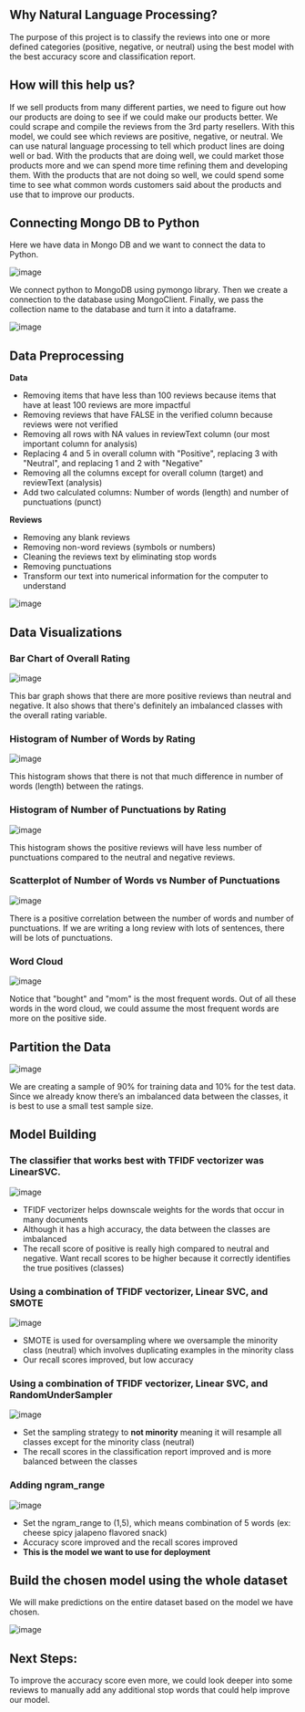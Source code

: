 ## Why Natural Language Processing?
The purpose of this project is to classify the reviews into one or more defined categories (positive, negative, or neutral) using the best model with the best accuracy score and classification report.

## How will this help us?
If we sell products from many different parties, we need to figure out how our products are doing to see if we could make our products better. We could scrape and compile the reviews from the 3rd party resellers. With this model, we could see which reviews are positive, negative, or neutral. We can use natural language processing to tell which product lines are doing well or bad. With the products that are doing well, we could market those products more and we can spend more time refining them and developing them. With the products that are not doing so well, we could spend some time to see what common words customers said about the products and use that to improve our products. 

## Connecting Mongo DB to Python
Here we have data in Mongo DB and we want to connect the data to Python.

![image](https://user-images.githubusercontent.com/62524529/126516357-ae719392-cc52-4ef4-a9fb-7c4182335305.png)

We connect python to MongoDB using pymongo library. Then we create a connection to the database using MongoClient. Finally, we pass the collection name to the database and turn it into a dataframe.

![image](https://user-images.githubusercontent.com/62524529/126516498-60bb4521-a3c1-40b8-bfc6-09d3fd031076.png)

## Data Preprocessing
**Data**
 - Removing items that have less than 100 reviews because items that have at least 100 reviews are more impactful
 - Removing reviews that have FALSE in the verified column because reviews were not verified
 - Removing all rows with NA values in reviewText column (our most important column for analysis)
 - Replacing 4 and 5 in overall column with "Positive", replacing 3 with "Neutral", and replacing 1 and 2 with "Negative"
 - Removing all the columns except for overall column (target) and reviewText (analysis)
 - Add two calculated columns: Number of words (length) and number of punctuations (punct)

**Reviews**
- Removing any blank reviews 
- Removing non-word reviews (symbols or numbers)
- Cleaning the reviews text by eliminating stop words 
- Removing punctuations 
- Transform our text into numerical information for the computer to understand

![image](https://user-images.githubusercontent.com/62524529/126501110-cedd20ac-661c-45b0-b9a5-f5c45fa8a491.png)

## Data Visualizations
### Bar Chart of Overall Rating

![image](https://user-images.githubusercontent.com/62524529/126501869-b7c2b0be-efc4-48bd-8407-0e23ef0e64bf.png)

This bar graph shows that there are more positive reviews than neutral and negative. It also shows that there's definitely an imbalanced classes with the overall rating variable.

### Histogram of Number of Words by Rating

![image](https://user-images.githubusercontent.com/62524529/126502022-1d0e14c6-ac75-47c9-8014-2fd5160cd661.png)

This histogram shows that there is not that much difference in number of words (length) between the ratings.

### Histogram of Number of Punctuations by Rating

![image](https://user-images.githubusercontent.com/62524529/126502129-ca74b5e6-1f2d-4014-97b0-f1ef25f243c2.png)

This histogram shows the positive reviews will have less number of punctuations compared to the neutral and negative reviews. 

### Scatterplot of Number of Words vs Number of Punctuations

![image](https://user-images.githubusercontent.com/62524529/126502238-97b1e141-b206-4b58-80ce-66d91ad32723.png)

There is a positive correlation between the number of words and number of punctuations. If we are writing a long review with lots of sentences, there will be lots of punctuations.

### Word Cloud

![image](https://user-images.githubusercontent.com/62524529/126502765-e7214de1-7511-4530-b26b-b4d36f597b20.png)

Notice that "bought" and "mom" is the most frequent words. Out of all these words in the word cloud, we could assume the most frequent words are more on the positive side.

## Partition the Data

![image](https://user-images.githubusercontent.com/62524529/126503007-302cd6c8-661c-48a8-addf-16af9a7f6125.png)

We are creating a sample of 90% for training data and 10% for the test data. Since we already know there’s an imbalanced data between the classes, it is best to use a small test sample size. 

## Model Building
### The classifier that works best with TFIDF vectorizer was LinearSVC.

![image](https://user-images.githubusercontent.com/62524529/126504209-525f8706-ba3f-4fe7-8122-d7f112f53639.png)

- TFIDF vectorizer helps downscale weights for the words that occur in many documents
- Although it has a high accuracy, the data between the classes are imbalanced
- The recall score of positive is really high compared to neutral and negative. Want recall scores to be higher because it correctly identifies the true positives (classes)

### Using a combination of TFIDF vectorizer, Linear SVC, and SMOTE

![image](https://user-images.githubusercontent.com/62524529/126504961-bb7ba9f8-2e5c-4422-b6da-39f35842ed3e.png)

- SMOTE is used for oversampling where we oversample the minority class (neutral) which involves duplicating examples in the minority class
- Our recall scores improved, but low accuracy

### Using a combination of TFIDF vectorizer, Linear SVC, and RandomUnderSampler

![image](https://user-images.githubusercontent.com/62524529/126509216-c504ed7c-1b68-402d-b2ec-44cbf8d2c3c2.png)

- Set the sampling strategy to **not minority** meaning it will resample all classes except for the minority class (neutral)
- The recall scores in the classification report improved and is more balanced between the classes

### Adding ngram_range

![image](https://user-images.githubusercontent.com/62524529/126509430-794f54b5-a6d5-418d-a02f-aa559abe175a.png)

- Set the ngram_range to (1,5), which means combination of 5 words (ex: cheese spicy jalapeno flavored snack)
- Accuracy score improved and the recall scores improved
- **This is the model we want to use for deployment**

## Build the chosen model using the whole dataset
We will make predictions on the entire dataset based on the model we have chosen.

![image](https://user-images.githubusercontent.com/62524529/126666531-380a99f8-aa8a-49b5-af8c-d9f9366ab23b.png)


## Next Steps:
To improve the accuracy score even more, we could look deeper into some reviews to manually add any additional stop words that could help improve our model. 





















